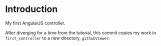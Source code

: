 # Introduction

My first AngularJS controller.

After diverging for a time from the tutorial, this commit copies my work in `first_controller` to a new directory,
`githubViewer`.

